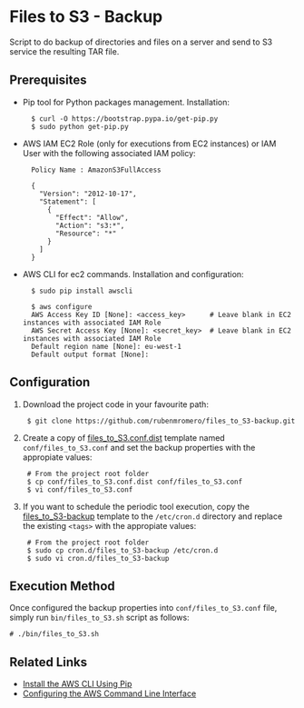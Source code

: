 # Files to S3 - Backup

Script to do backup of directories and files on a server and send to S3 service the resulting TAR file.

## Prerequisites

* Pip tool for Python packages management. Installation:

        $ curl -O https://bootstrap.pypa.io/get-pip.py
        $ sudo python get-pip.py

* AWS IAM EC2 Role (only for executions from EC2 instances) or IAM User with the following associated IAM policy:

        Policy Name : AmazonS3FullAccess

        {
          "Version": "2012-10-17",
          "Statement": [
            {
              "Effect": "Allow",
              "Action": "s3:*",
              "Resource": "*"
            }
          ]
        }

* AWS CLI for ec2 commands. Installation and configuration:

        $ sudo pip install awscli

        $ aws configure
        AWS Access Key ID [None]: <access_key>		# Leave blank in EC2 instances with associated IAM Role
        AWS Secret Access Key [None]: <secret_key>	# Leave blank in EC2 instances with associated IAM Role
        Default region name [None]: eu-west-1
        Default output format [None]:

## Configuration

1. Download the project code in your favourite path:

        $ git clone https://github.com/rubenmromero/files_to_S3-backup.git

2. Create a copy of [files_to_S3.conf.dist](conf/files_to_S3.conf.dist) template named `conf/files_to_S3.conf` and set the backup properties with the appropiate values:

        # From the project root folder
        $ cp conf/files_to_S3.conf.dist conf/files_to_S3.conf
        $ vi conf/files_to_S3.conf

3. If you want to schedule the periodic tool execution, copy the [files_to_S3-backup](cron.d/files_to_S3-backup) template to the `/etc/cron.d` directory and replace the existing `<tags>` with the appropiate values:

        # From the project root folder
        $ sudo cp cron.d/files_to_S3-backup /etc/cron.d
        $ sudo vi cron.d/files_to_S3-backup

## Execution Method

Once configured the backup properties into `conf/files_to_S3.conf` file, simply run `bin/files_to_S3.sh` script as follows:

    # ./bin/files_to_S3.sh

## Related Links

* [Install the AWS CLI Using Pip](http://docs.aws.amazon.com/cli/latest/userguide/installing.html#install-with-pip)
* [Configuring the AWS Command Line Interface](http://docs.aws.amazon.com/cli/latest/userguide/cli-chap-getting-started.html)
